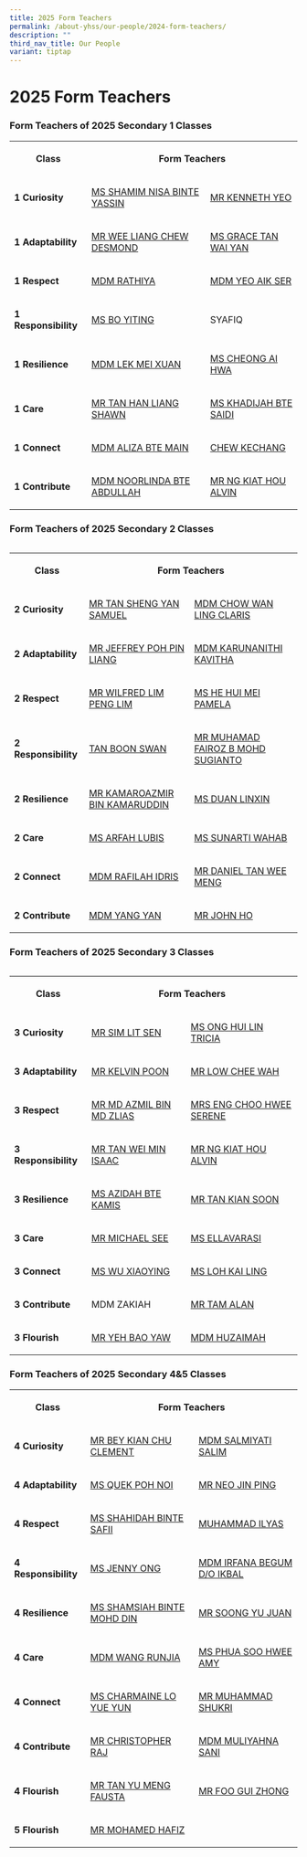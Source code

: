 ```yaml
---
title: 2025 Form Teachers
permalink: /about-yhss/our-people/2024-form-teachers/
description: ""
third_nav_title: Our People
variant: tiptap
---
```

<h1><strong>2025 Form Teachers</strong></h1>
<h3>Form Teachers of 2025 Secondary 1 Classes</h3>
<table style="minWidth: 75px">
<colgroup>
<col>
<col>
<col>
</colgroup>
<tbody>
<tr>
<th rowspan="1" colspan="1">
<p><strong>Class</strong>
</p>
</th>
<th rowspan="1" colspan="2">
<p><strong>Form Teachers</strong>
</p>
</th>
</tr>
<tr>
<td rowspan="1" colspan="1">
<p><strong>1 Curiosity</strong>
</p>
</td>
<td rowspan="1" colspan="1">
<p><a href="mailto:SHAMIM_NISA_YASSIN@moe.edu.sg" rel="noopener noreferrer" target="_blank">MS SHAMIM NISA BINTE YASSIN</a>
</p>
</td>
<td rowspan="1" colspan="1">
<p><a href="mailto:" rel="noopener noreferrer" target="_blank">MR KENNETH YEO</a>
</p>
</td>
</tr>
<tr>
<td rowspan="1" colspan="1">
<p><strong>1 Adaptability</strong>
</p>
</td>
<td rowspan="1" colspan="1">
<p><a href="mailto:WEE_LIANG_CHEW_DESMOND@moe.edu.sg" rel="noopener noreferrer" target="_blank">MR WEE LIANG CHEW DESMOND</a>
</p>
</td>
<td rowspan="1" colspan="1">
<p><a href="mailto:Grace_Tan_Wai_Yan@moe.edu.sg" rel="noopener noreferrer" target="_blank">MS GRACE TAN WAI YAN</a>
</p>
</td>
</tr>
<tr>
<td rowspan="1" colspan="1">
<p><strong>1 Respect</strong>
</p>
</td>
<td rowspan="1" colspan="1">
<p><a href="mailto:rathiya_mohamed_ali@moe.edu.sg" rel="noopener nofollow" target="_blank">MDM RATHIYA</a>
</p>
</td>
<td rowspan="1" colspan="1">
<p><a href="YEO_AIK_SER@MOE.EDU.SG" rel="noopener nofollow" target="_blank">MDM YEO AIK SER</a>
</p>
</td>
</tr>
<tr>
<td rowspan="1" colspan="1">
<p><strong>1 Responsibility</strong>
</p>
</td>
<td rowspan="1" colspan="1">
<p><a href="BO_YITING@moe.edu.sg" rel="noopener nofollow" target="_blank">MS BO YITING</a>
</p>
</td>
<td rowspan="1" colspan="1">
<p>SYAFIQ</p>
</td>
</tr>
<tr>
<td rowspan="1" colspan="1">
<p><strong>1 Resilience</strong>
</p>
</td>
<td rowspan="1" colspan="1">
<p><a href="mailto:LEK_MEI_XUAN@moe.edu.sg" rel="noopener noreferrer nofollow" target="_blank">MDM LEK MEI XUAN</a>
</p>
</td>
<td rowspan="1" colspan="1">
<p><a href="mailto:CHEONG_AI_HWA_A@moe.edu.sg" rel="noopener noreferrer nofollow" target="_blank">MS CHEONG AI HWA</a>
</p>
</td>
</tr>
<tr>
<td rowspan="1" colspan="1">
<p><strong>1 Care</strong>
</p>
</td>
<td rowspan="1" colspan="1">
<p><a href="mailto:TAN_HAN_LIANG_SHAWN@moe.edu.sg" rel="noopener noreferrer nofollow" target="_blank">MR TAN HAN LIANG SHAWN</a>
</p>
</td>
<td rowspan="1" colspan="1">
<p><a href="mailto:khadijah_saidi@moe.edu.sg" rel="noopener noreferrer nofollow" target="_blank">MS KHADIJAH BTE SAIDI</a>
</p>
</td>
</tr>
<tr>
<td rowspan="1" colspan="1">
<p><strong>1 Connect</strong>
</p>
</td>
<td rowspan="1" colspan="1">
<p><a href="mailto:ALIZA_MAIN@moe.edu.sg" rel="noopener noreferrer" target="_blank">MDM ALIZA BTE MAIN</a>
</p>
</td>
<td rowspan="1" colspan="1">
<p><a href="mailto:chew_kechang_b@moe.edu.sg" rel="noopener nofollow" target="_blank">CHEW KECHANG</a>
</p>
</td>
</tr>
<tr>
<td rowspan="1" colspan="1">
<p><strong>1 Contribute</strong>
</p>
</td>
<td rowspan="1" colspan="1">
<p><a href="mailto:NOORLINDA_ABDULLAH@moe.edu.sg" rel="noopener noreferrer nofollow" target="_blank">MDM NOORLINDA BTE ABDULLAH</a>
</p>
</td>
<td rowspan="1" colspan="1">
<p><a href="mailto:NG_KIAT_HOU_ALVIN@moe.edu.sg" rel="noopener noreferrer" target="_blank">MR NG KIAT HOU ALVIN</a>
</p>
</td>
</tr>
</tbody>
</table>
<h3>Form Teachers of 2025 Secondary 2 Classes</h3>
<table style="width: 0px">
<colgroup></colgroup>
<tbody>
<tr></tr>
</tbody>
</table>
<table style="minWidth: 75px">
<colgroup>
<col>
<col>
<col>
</colgroup>
<tbody>
<tr>
<th rowspan="1" colspan="1">
<p><strong>Class</strong>
</p>
</th>
<th rowspan="1" colspan="2">
<p><strong>Form Teachers</strong>
</p>
</th>
</tr>
<tr>
<td rowspan="1" colspan="1">
<p><strong>2 Curiosity</strong>
</p>
</td>
<td rowspan="1" colspan="1">
<p><a href="mailto:tan_sheng_yan_samuel@moe.edu.sg" rel="noopener noreferrer" target="_blank">MR TAN SHENG YAN SAMUEL</a>
</p>
</td>
<td rowspan="1" colspan="1">
<p><a href="mailto:chow_wan_ling@moe.edu.sg" rel="noopener noreferrer" target="_blank">MDM CHOW WAN LING CLARIS</a>
<br>
</p>
</td>
</tr>
<tr>
<td rowspan="1" colspan="1">
<p><strong>2 Adaptability</strong>
</p>
</td>
<td rowspan="1" colspan="1">
<p><a href="mailto:poh_pin_liang_jeffrey@moe.edu.sg" rel="noopener noreferrer" target="_blank">MR JEFFREY POH PIN LIANG</a>
</p>
</td>
<td rowspan="1" colspan="1">
<p><a href="mailto:KAVITHA_KARUNANITHI_KAVITHA@moe.edu.sg" rel="noopener noreferrer" target="_blank">MDM KARUNANITHI KAVITHA</a>
</p>
</td>
</tr>
<tr>
<td rowspan="1" colspan="1">
<p><strong>2 Respect</strong>
</p>
</td>
<td rowspan="1" colspan="1">
<p><a href="mailto:lim_peng_lim_wilfred@moe.edu.sg" rel="noopener noreferrer" target="_blank">MR WILFRED LIM PENG LIM</a>
</p>
</td>
<td rowspan="1" colspan="1">
<p><a href="mailto:he_hui_mei_pamela@moe.edu.sg" rel="noopener noreferrer" target="_blank">MS HE HUI MEI PAMELA</a>
</p>
</td>
</tr>
<tr>
<td rowspan="1" colspan="1">
<p><strong>2 Responsibility</strong>
</p>
</td>
<td rowspan="1" colspan="1">
<p><a href="mailto:tan_boon_swan_a@moe.edu.sg" rel="noopener nofollow" target="_blank">TAN BOON SWAN</a>
</p>
</td>
<td rowspan="1" colspan="1">
<p><a href="mailto:muhamad_fairoz@moe.edu.sg" rel="noopener noreferrer" target="_blank">MR MUHAMAD FAIROZ B MOHD SUGIANTO</a>
</p>
</td>
</tr>
<tr>
<td rowspan="1" colspan="1">
<p><strong>2 Resilience</strong>
</p>
</td>
<td rowspan="1" colspan="1">
<p><a href="mailto:kamaroazmir_kamaruddin@moe.edu.sg" rel="noopener noreferrer" target="_blank">MR KAMAROAZMIR BIN KAMARUDDIN</a>
</p>
</td>
<td rowspan="1" colspan="1">
<p><a href="mailto:duan_linxin@moe.edu.sg" rel="noopener noreferrer" target="_blank">MS DUAN LINXIN</a>
</p>
</td>
</tr>
<tr>
<td rowspan="1" colspan="1">
<p><strong>2 Care</strong>
</p>
</td>
<td rowspan="1" colspan="1">
<p><a href="mailto:arfah_lubis_abdul_rahman@moe.edu.sg" rel="noopener noreferrer" target="_blank">MS ARFAH LUBIS</a>
</p>
</td>
<td rowspan="1" colspan="1">
<p><a href="mailto:sunarti_abdul_wahab@moe.edu.sg" rel="noopener noreferrer" target="_blank">MS SUNARTI WAHAB</a>
</p>
</td>
</tr>
<tr>
<td rowspan="1" colspan="1">
<p><strong>2 Connect</strong>
</p>
</td>
<td rowspan="1" colspan="1">
<p><a href="mailto:RAFILAH_IDRIS@moe.edu.sg" rel="noopener noreferrer" target="_blank">MDM RAFILAH IDRIS</a>
</p>
</td>
<td rowspan="1" colspan="1">
<p><a href="mailto:TAN_WEE_MENG_A@moe.edu.sg" rel="noopener noreferrer" target="_blank">MR DANIEL TAN WEE MENG</a>
</p>
</td>
</tr>
<tr>
<td rowspan="1" colspan="1">
<p><strong>2 Contribute</strong>
</p>
</td>
<td rowspan="1" colspan="1">
<p><a href="mailto:YANG_YAN_A@moe.edu.sg" rel="noopener noreferrer" target="_blank">MDM YANG YAN</a>
</p>
</td>
<td rowspan="1" colspan="1">
<p><a href="mailto:ho_man_chun_john@moe.edu.sg" rel="noopener noreferrer" target="_blank">MR JOHN HO</a>
</p>
</td>
</tr>
</tbody>
</table>
<h3>Form Teachers of 2025 Secondary 3 Classes</h3>
<table style="width: 0px">
<colgroup></colgroup>
<tbody>
<tr></tr>
</tbody>
</table>
<table style="minWidth: 75px">
<colgroup>
<col>
<col>
<col>
</colgroup>
<tbody>
<tr>
<th rowspan="1" colspan="1">
<p><strong>Class</strong>
</p>
</th>
<th rowspan="1" colspan="2">
<p><strong>Form Teachers</strong>
</p>
</th>
</tr>
<tr>
<td rowspan="1" colspan="1">
<p><strong>3 Curiosity</strong>
</p>
</td>
<td rowspan="1" colspan="1">
<p><a href="SIM_LIT_SEN@moe.edu.sg" rel="noopener nofollow" target="_blank">MR SIM LIT SEN</a>
</p>
</td>
<td rowspan="1" colspan="1">
<p><a href="ONG_HUI_LIN_TRICIA@moe.edu.sg" rel="noopener nofollow" target="_blank">MS ONG HUI LIN TRICIA</a>
</p>
</td>
</tr>
<tr>
<td rowspan="1" colspan="1">
<p><strong>3 Adaptability</strong>
</p>
</td>
<td rowspan="1" colspan="1">
<p><a href="kelvin_poon_weng_hong@moe.edu.sg" rel="noopener nofollow" target="_blank">MR KELVIN POON</a>
</p>
</td>
<td rowspan="1" colspan="1">
<p><a href="mailto:" rel="noopener noreferrer" target="_blank">MR LOW CHEE WAH</a>
</p>
</td>
</tr>
<tr>
<td rowspan="1" colspan="1">
<p><strong>3 Respect</strong>
</p>
</td>
<td rowspan="1" colspan="1">
<p><a href="mailto:MOHAMED_AZMIL_MOHAMED_ALIAS@moe.edu.sg" rel="noopener noreferrer" target="_blank">MR MD AZMIL BIN MD ZLIAS</a>
</p>
</td>
<td rowspan="1" colspan="1">
<p><a href="mailto:ENG_CHOO_HWEE_SERENE@moe.edu.sg" rel="noopener noreferrer" target="_blank">MRS ENG CHOO HWEE SERENE</a>
</p>
</td>
</tr>
<tr>
<td rowspan="1" colspan="1">
<p><strong>3 Responsibility</strong>
</p>
</td>
<td rowspan="1" colspan="1">
<p><a href="mailto:TAN_WEI_MIN_ISAAC@moe.edu.sg" rel="noopener noreferrer" target="_blank">MR TAN WEI MIN ISAAC</a>
</p>
</td>
<td rowspan="1" colspan="1">
<p><a href="mailto:NG_KIAT_HOU_ALVIN@moe.edu.sg" rel="noopener noreferrer" target="_blank">MR NG KIAT HOU ALVIN</a>
</p>
</td>
</tr>
<tr>
<td rowspan="1" colspan="1">
<p><strong>3 Resilience</strong>
</p>
</td>
<td rowspan="1" colspan="1">
<p><a href="mailto:azidah_kamis@moe.edu.sg" rel="noopener nofollow" target="_blank">MS AZIDAH BTE KAMIS</a>
</p>
</td>
<td rowspan="1" colspan="1">
<p><a href="mailto:TAN_KIAN_SOON@moe.edu.sg" rel="noopener nofollow" target="_blank">MR TAN KIAN SOON</a>
</p>
</td>
</tr>
<tr>
<td rowspan="1" colspan="1">
<p><strong>3 Care</strong>
</p>
</td>
<td rowspan="1" colspan="1">
<p><a href="mailto:see_chern_siong@moe.edu.sg" rel="noopener nofollow" target="_blank">MR MICHAEL SEE</a>
</p>
</td>
<td rowspan="1" colspan="1">
<p><a href="mailto:ellavarasi_kulasajagaran@moe.edu.sg" rel="noopener nofollow" target="_blank">MS ELLAVARASI</a>
</p>
</td>
</tr>
<tr>
<td rowspan="1" colspan="1">
<p><strong>3 Connect</strong>
</p>
<p></p>
</td>
<td rowspan="1" colspan="1">
<p><a href="mailto:wu_xiaoying@moe.edu.sg" rel="noopener nofollow" target="_blank">MS WU XIAOYING</a>
</p>
</td>
<td rowspan="1" colspan="1">
<p><a href="mailto:loh_kai_ling@moe.edu.sg" rel="noopener nofollow" target="_blank">MS LOH KAI LING</a>
</p>
</td>
</tr>
<tr>
<td rowspan="1" colspan="1">
<p><strong>3 Contribute</strong>
</p>
</td>
<td rowspan="1" colspan="1">
<p>MDM ZAKIAH</p>
</td>
<td rowspan="1" colspan="1">
<p><a href="mailto:ALAN_TAM@moe.edu.sg" rel="noopener noreferrer" target="_blank">MR TAM ALAN</a>
</p>
</td>
</tr>
<tr>
<td rowspan="1" colspan="1">
<p><strong>3 Flourish</strong>
</p>
</td>
<td rowspan="1" colspan="1">
<p><a href="YEH_BAO_YAW@moe.edu.sg" rel="noopener nofollow" target="_blank">MR YEH BAO YAW</a>
</p>
</td>
<td rowspan="1" colspan="1">
<p><a href="mailto:huzaimah_hamzah@moe.edu.sg" rel="noopener noreferrer" target="_blank">MDM HUZAIMAH</a>
</p>
<p></p>
</td>
</tr>
</tbody>
</table>
<h3>Form Teachers of 2025 Secondary 4&amp;5 Classes</h3>
<table style="minWidth: 75px">
<colgroup>
<col>
<col>
<col>
</colgroup>
<tbody>
<tr>
<th rowspan="1" colspan="1">
<p><strong>Class</strong>
</p>
</th>
<th rowspan="1" colspan="2">
<p><strong>Form Teachers</strong>
</p>
</th>
</tr>
<tr>
<td rowspan="1" colspan="1">
<p><strong>4 Curiosity</strong>
</p>
<p></p>
</td>
<td rowspan="1" colspan="1">
<p><a href="mailto:bey_kian_chu_clement@moe.edu.sg" rel="noopener noreferrer" target="_blank">MR BEY KIAN CHU CLEMENT</a>
</p>
</td>
<td rowspan="1" colspan="1">
<p><a href="mailto:SALMIYATI_SALIM@moe.edu.sg" rel="noopener noreferrer" target="_blank">MDM SALMIYATI SALIM</a>
</p>
</td>
</tr>
<tr>
<td rowspan="1" colspan="1">
<p><strong>4 Adaptability</strong>
</p>
</td>
<td rowspan="1" colspan="1">
<p><a href="mailto:QUEK_POH_NOI@moe.edu.sg" rel="noopener noreferrer" target="_blank">MS QUEK POH NOI</a>
</p>
</td>
<td rowspan="1" colspan="1">
<p><a href="mailto:NEO_JIN_PING@moe.edu.sg" rel="noopener noreferrer" target="_blank">MR NEO JIN PING</a>
</p>
</td>
</tr>
<tr>
<td rowspan="1" colspan="1">
<p><strong>4 Respect</strong>
</p>
</td>
<td rowspan="1" colspan="1">
<p><a href="mailto:SHAHIDAH_SAFII@moe.edu.sg" rel="noopener noreferrer" target="_blank">MS SHAHIDAH BINTE SAFII</a>
</p>
</td>
<td rowspan="1" colspan="1">
<p><a href="mailto:muhammad_ilyas_abdussamad@moe.edu.sg" rel="noopener nofollow" target="_blank">MUHAMMAD ILYAS</a>
</p>
</td>
</tr>
<tr>
<td rowspan="1" colspan="1">
<p><strong>4 Responsibility</strong>
</p>
</td>
<td rowspan="1" colspan="1">
<p><a href="mailto:ONG_JEOK_MUI@MOE.EDU.SG" rel="noopener noreferrer" target="_blank">MS JENNY ONG</a>
</p>
</td>
<td rowspan="1" colspan="1">
<p><a href="mailto:IRFANA_BEGUM_IKBAL@moe.edu.sg" rel="noopener noreferrer" target="_blank">MDM IRFANA BEGUM D/O IKBAL</a>
</p>
</td>
</tr>
<tr>
<td rowspan="1" colspan="1">
<p><strong>4 Resilience</strong>
</p>
</td>
<td rowspan="1" colspan="1">
<p><a href="mailto:SHAMSIAH_MOHD_DIN@moe.edu.sg" rel="noopener noreferrer" target="_blank">MS SHAMSIAH BINTE MOHD DIN</a>
</p>
</td>
<td rowspan="1" colspan="1">
<p><a href="mailto:soong_yu-juan@moe.edu.sg" rel="noopener noreferrer" target="_blank">MR SOONG YU JUAN</a>
</p>
</td>
</tr>
<tr>
<td rowspan="1" colspan="1">
<p><strong>4 Care</strong>
</p>
</td>
<td rowspan="1" colspan="1">
<p><a href="mailto:wang_runjia@moe.edu.sg" rel="noopener noreferrer" target="_blank">MDM WANG RUNJIA</a>
</p>
</td>
<td rowspan="1" colspan="1">
<p><a href="mailto:AMY_PHUA@moe.edu.sg" rel="noopener noreferrer" target="_blank">MS PHUA SOO HWEE AMY</a>
</p>
</td>
</tr>
<tr>
<td rowspan="1" colspan="1">
<p><strong>4 Connect</strong>
</p>
</td>
<td rowspan="1" colspan="1">
<p><a href="mailto:lo_yue_yun_charmaine@moe.edu.sg" rel="noopener noreferrer" target="_blank">MS CHARMAINE LO YUE YUN</a>
</p>
</td>
<td rowspan="1" colspan="1">
<p><a href="mailto:muhammad_shukri_shuhaimi@moe.edu.sg" rel="noopener noreferrer" target="_blank">MR MUHAMMAD SHUKRI</a>
</p>
</td>
</tr>
<tr>
<td rowspan="1" colspan="1">
<p><strong>4 Contribute</strong>
</p>
</td>
<td rowspan="1" colspan="1">
<p><a href="mailto:christopher_raj_arulanbazhagu@moe.edu.sg" rel="noopener noreferrer" target="_blank">MR CHRISTOPHER RAJ</a>
</p>
</td>
<td rowspan="1" colspan="1">
<p><a href="mailto:muliyahna_sani@moe.edu.sg" rel="noopener noreferrer" target="_blank">MDM MULIYAHNA SANI</a>
</p>
</td>
</tr>
<tr>
<td rowspan="1" colspan="1">
<p><strong>4 Flourish</strong>
</p>
</td>
<td rowspan="1" colspan="1">
<p><a href="mailto:tan_yu_meng_fausta@moe.edu.sg" rel="noopener noreferrer" target="_blank">MR TAN YU MENG FAUSTA</a>
</p>
</td>
<td rowspan="1" colspan="1">
<p><a href="mailto:FOO_GUI_ZHONG@moe.edu.sg" rel="noopener noreferrer" target="_blank">MR FOO GUI ZHONG</a>
</p>
</td>
</tr>
<tr>
<td rowspan="1" colspan="1">
<p><strong>5 Flourish</strong>
</p>
</td>
<td rowspan="1" colspan="2">
<p><a href="mailto:mohamed_hafiz_mohamed_ridwan@moe.edu.sg" rel="noopener nofollow" target="_blank">MR MOHAMED HAFIZ</a>
</p>
</td>
</tr>
</tbody>
</table>
<p></p>